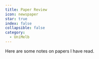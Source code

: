 ```yaml
---
title: Paper Review
icon: newspaper
star: true
index: false
collapsible: false
category:
  - UniMelb
---
```


Here are some notes on papers I have read.

